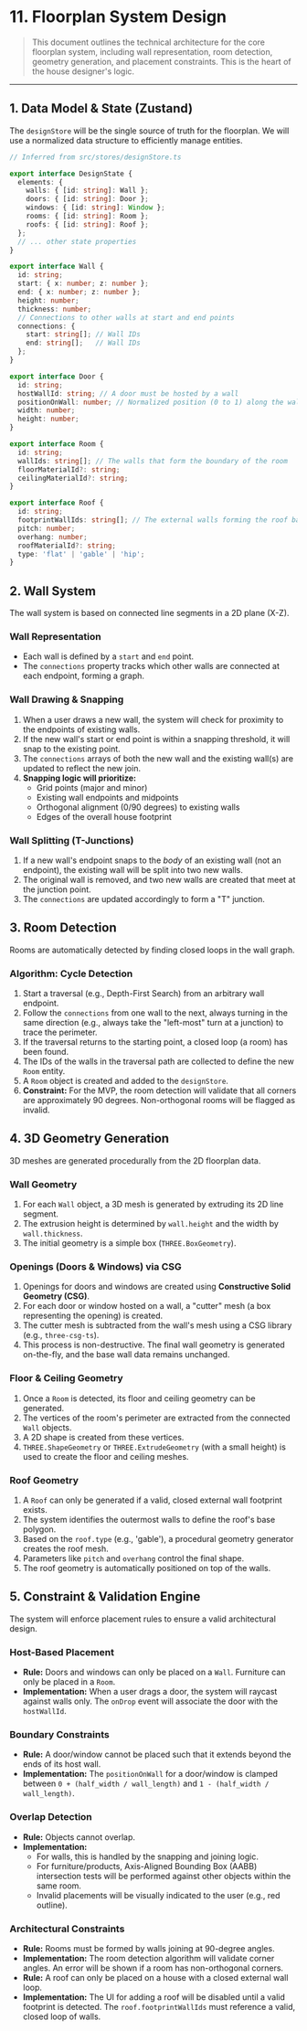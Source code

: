 # 11. Floorplan System Design

> This document outlines the technical architecture for the core floorplan system, including wall representation, room detection, geometry generation, and placement constraints. This is the heart of the house designer's logic.

---

## 1. Data Model & State (Zustand)

The `designStore` will be the single source of truth for the floorplan. We will use a normalized data structure to efficiently manage entities.

```typescript
// Inferred from src/stores/designStore.ts

export interface DesignState {
  elements: {
    walls: { [id: string]: Wall };
    doors: { [id: string]: Door };
    windows: { [id: string]: Window };
    rooms: { [id: string]: Room };
    roofs: { [id: string]: Roof };
  };
  // ... other state properties
}

export interface Wall {
  id: string;
  start: { x: number; z: number };
  end: { x: number; z: number };
  height: number;
  thickness: number;
  // Connections to other walls at start and end points
  connections: {
    start: string[]; // Wall IDs
    end: string[];   // Wall IDs
  };
}

export interface Door {
  id: string;
  hostWallId: string; // A door must be hosted by a wall
  positionOnWall: number; // Normalized position (0 to 1) along the wall's length
  width: number;
  height: number;
}

export interface Room {
  id: string;
  wallIds: string[]; // The walls that form the boundary of the room
  floorMaterialId?: string;
  ceilingMaterialId?: string;
}

export interface Roof {
  id: string;
  footprintWallIds: string[]; // The external walls forming the roof base
  pitch: number;
  overhang: number;
  roofMaterialId?: string;
  type: 'flat' | 'gable' | 'hip';
}
```

## 2. Wall System

The wall system is based on connected line segments in a 2D plane (X-Z).

### Wall Representation

- Each wall is defined by a `start` and `end` point.
- The `connections` property tracks which other walls are connected at each endpoint, forming a graph.

### Wall Drawing & Snapping

1. When a user draws a new wall, the system will check for proximity to the endpoints of existing walls.
2. If the new wall's start or end point is within a snapping threshold, it will snap to the existing point.
3. The `connections` arrays of both the new wall and the existing wall(s) are updated to reflect the new join.
4. **Snapping logic will prioritize:**
    - Grid points (major and minor)
    - Existing wall endpoints and midpoints
    - Orthogonal alignment (0/90 degrees) to existing walls
    - Edges of the overall house footprint

### Wall Splitting (T-Junctions)

1. If a new wall's endpoint snaps to the *body* of an existing wall (not an endpoint), the existing wall will be split into two new walls.
2. The original wall is removed, and two new walls are created that meet at the junction point.
3. The `connections` are updated accordingly to form a "T" junction.

## 3. Room Detection

Rooms are automatically detected by finding closed loops in the wall graph.

### Algorithm: Cycle Detection

1. Start a traversal (e.g., Depth-First Search) from an arbitrary wall endpoint.
2. Follow the `connections` from one wall to the next, always turning in the same direction (e.g., always take the "left-most" turn at a junction) to trace the perimeter.
3. If the traversal returns to the starting point, a closed loop (a room) has been found.
4. The IDs of the walls in the traversal path are collected to define the new `Room` entity.
5. A `Room` object is created and added to the `designStore`.
6. **Constraint:** For the MVP, the room detection will validate that all corners are approximately 90 degrees. Non-orthogonal rooms will be flagged as invalid.

## 4. 3D Geometry Generation

3D meshes are generated procedurally from the 2D floorplan data.

### Wall Geometry

1. For each `Wall` object, a 3D mesh is generated by extruding its 2D line segment.
2. The extrusion height is determined by `wall.height` and the width by `wall.thickness`.
3. The initial geometry is a simple box (`THREE.BoxGeometry`).

### Openings (Doors & Windows) via CSG

1. Openings for doors and windows are created using **Constructive Solid Geometry (CSG)**.
2. For each door or window hosted on a wall, a "cutter" mesh (a box representing the opening) is created.
3. The cutter mesh is subtracted from the wall's mesh using a CSG library (e.g., `three-csg-ts`).
4. This process is non-destructive. The final wall geometry is generated on-the-fly, and the base wall data remains unchanged.

### Floor & Ceiling Geometry

1. Once a `Room` is detected, its floor and ceiling geometry can be generated.
2. The vertices of the room's perimeter are extracted from the connected `Wall` objects.
3. A 2D shape is created from these vertices.
4. `THREE.ShapeGeometry` or `THREE.ExtrudeGeometry` (with a small height) is used to create the floor and ceiling meshes.

### Roof Geometry

1. A `Roof` can only be generated if a valid, closed external wall footprint exists.
2. The system identifies the outermost walls to define the roof's base polygon.
3. Based on the `roof.type` (e.g., 'gable'), a procedural geometry generator creates the roof mesh.
4. Parameters like `pitch` and `overhang` control the final shape.
5. The roof geometry is automatically positioned on top of the walls.

## 5. Constraint & Validation Engine

The system will enforce placement rules to ensure a valid architectural design.

### Host-Based Placement

- **Rule:** Doors and windows can only be placed on a `Wall`. Furniture can only be placed in a `Room`.
- **Implementation:** When a user drags a door, the system will raycast against walls only. The `onDrop` event will associate the door with the `hostWallId`.

### Boundary Constraints

- **Rule:** A door/window cannot be placed such that it extends beyond the ends of its host wall.
- **Implementation:** The `positionOnWall` for a door/window is clamped between `0 + (half_width / wall_length)` and `1 - (half_width / wall_length)`.

### Overlap Detection

- **Rule:** Objects cannot overlap.
- **Implementation:**
  - For walls, this is handled by the snapping and joining logic.
  - For furniture/products, Axis-Aligned Bounding Box (AABB) intersection tests will be performed against other objects within the same room.
  - Invalid placements will be visually indicated to the user (e.g., red outline).

### Architectural Constraints

- **Rule:** Rooms must be formed by walls joining at 90-degree angles.
- **Implementation:** The room detection algorithm will validate corner angles. An error will be shown if a room has non-orthogonal corners.
- **Rule:** A roof can only be placed on a house with a closed external wall loop.
- **Implementation:** The UI for adding a roof will be disabled until a valid footprint is detected. The `roof.footprintWallIds` must reference a valid, closed loop of walls.
